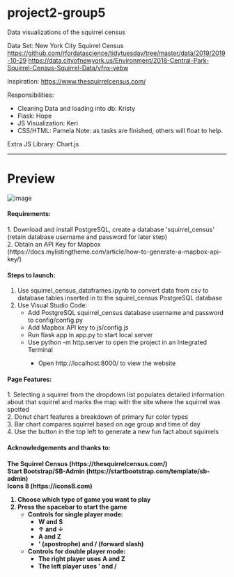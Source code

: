 # project2-group5
Data visualizations of the squirrel census

Data Set: New York City Squirrel Census
https://github.com/rfordatascience/tidytuesday/tree/master/data/2019/2019-10-29
https://data.cityofnewyork.us/Environment/2018-Central-Park-Squirrel-Census-Squirrel-Data/vfnx-vebw

Inspiration:
https://www.thesquirrelcensus.com/

Responsibilities:
* Cleaning Data and loading into db: Kristy
* Flask: Hope
* JS Visualization: Keri
* CSS/HTML: Pamela
Note: as tasks are finished, others will float to help.

Extra JS Library: Chart.js



<hr>

<h1>Preview</h1>

![image](https://user-images.githubusercontent.com/73491575/115639418-86095800-a2e2-11eb-8170-fe8f82f5e772.png)



<h4>Requirements:</h4>
  1. Download and install PostgreSQL, create a database 'squirrel_census' (retain database username and password for later step)<br>
  2. Obtain an API Key for Mapbox (https://docs.mylistingtheme.com/article/how-to-generate-a-mapbox-api-key/)
  
<h4>Steps to launch:</h4>
  <ol>
  	<li>Use squirrel_census_dataframes.ipynb to convert data from csv to database tables inserted in to the squirel_census PostgreSQL database</li>
  	<li>Use Visual Studio Code:
  	  <ul>	
	     <li>Add PostgreSQL squirrel_census database username and password to config/config.py</li>
	     <li>Add Mapbox API key to js/config.js</li>
	     <li>Run flask app in app.py to start local server</li>
	     <li>Use python -m http.server to open the project in an Integrated Terminal</li>
	  <ul/>
	</li>
	<li>Open http://localhost:8000/ to view the website</li>
  </ol>

  
<h4>Page Features:</h4>
  1. Selecting a squirrel from the dropdown list populates detailed information about that squirrel and marks the map with the site where the squirrel was spotted<br>
  2. Donut chart features a breakdown of primary fur color types<br>
  3. Bar chart compares squirrel based on age group and time of day<br>
  4. Use the button in the top left to generate a new fun fact about squirrels
 
<h4>Acknowledgements and thanks to:<h4>
 	The Squirrel Census (https://thesquirrelcensus.com/)<br>
	Start Bootstrap/SB-Admin (https://startbootstrap.com/template/sb-admin)<br>
	Icons 8 (https://icons8.com)

  <ol>
    <li>Choose which type of game you want to play</li>
    <li>Press the spacebar to start the game
        <ul>
            <li>Controls for single player mode:
                <ul>
                    <li>W and S</li>
                    <li>&uarr; and &darr;</li>
                    <li>A and Z</li>
                    <li>' (apostrophe) and / (forward slash)</li>
                </ul>
            </li>
            <li>Controls for double player mode:
                <ul>
                    <li>The right player uses A and Z</li>
                    <li>The left player uses ' and /</li>
                </ul>
            </li>
        </ul>
    </li>
</ol
